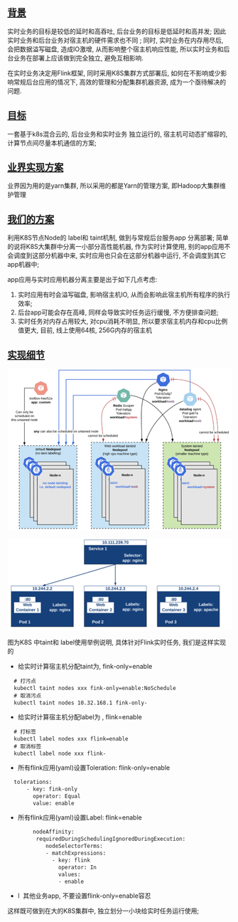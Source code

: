 ## [背景]()
实时业务的目标是较低的延时和高吞吐, 后台业务的目标是低延时和高并发; 因此实时业务和后台业务对宿主机的硬件需求也不同 ; 同时, 实时业务在内存用尽后, 会把数据溢写磁盘, 造成IO激增, 从而影响整个宿主机响应性能, 所以实时业务和后台业务在部署上应该做到完全独立, 避免互相影响.

在实时业务决定用Flink框架, 同时采用K8S集群方式部署后, 如何在不影响或少影响常规后台应用的情况下, 高效的管理和分配集群机器资源, 成为一个亟待解决的问题.

## [目标]()
一套基于k8s混合云的, 后台业务和实时业务 独立运行的, 宿主机可动态扩缩容的, 计算节点间尽量本机通信的方案;
## [业界实现方案]()
业界因为用的是yarn集群, 所以采用的都是Yarn的管理方案, 即Hadoop大集群维护管理

## [我们的方案]()
利用K8S节点Node的 label和 taint机制, 做到与常规后台服务app 分离部署;
简单的说将K8S大集群中分离一小部分高性能机器, 作为实时计算使用, 别的app应用不会调度到这部分机器中来, 实时应用也只会在这部分机器中运行, 不会调度到其它app机器中;

app应用与实时应用机器分离主要是出于如下几点考虑:
1. 实时应用有时会溢写磁盘, 影响宿主机IO, 从而会影响此宿主机所有程序的执行效率;
2. 后台app可能会存在高峰, 同样会导致实时任务运行缓慢, 不方便排查问题;
3. 实时任务对内存占用较大, 对cpu消耗不明显, 所以要求宿主机内存和cpu比例值更大, 目前, 线上使用64核, 256G内存的宿主机
## [实现细节]()

![1.png](./img/实时计算集群管理技术方案/image1.png)

![2.png](./img/实时计算集群管理技术方案/image2.png)

图为K8S 中taint和 label使用举例说明, 具体针对Flink实时任务, 我们是这样实现的


- 给实时计算宿主机分配taint为, fink-only=enable

```
  # 打污点
  kubectl taint nodes xxx fink-only=enable:NoSchedule
  # 取消污点
  kubectl taint nodes 10.32.168.1 fink-only-
```

- 给实时计算宿主机分配label为 , flink=enable

```
  # 打标签
  kubectl label nodes xxx flink=enable
  # 取消标签
  kubectl label node xxx flink-
```

- 所有flink应用(yaml)设置Toleration: flink-only=enable

```
  tolerations:
      - key: fink-only
        operator: Equal
        value: enable
```

- 所有flink应用(yaml)设置Label: flink=enable

```
        nodeAffinity:
         requiredDuringSchedulingIgnoredDuringExecution:
            nodeSelectorTerms:
            - matchExpressions:
              - key: flink
                operator: In
                values:
                - enable
```

- l  其他业务app, 不要设置flink-only=enable容忍


这样既可做到在大的K8S集群中, 独立划分一小块给实时任务运行使用;

